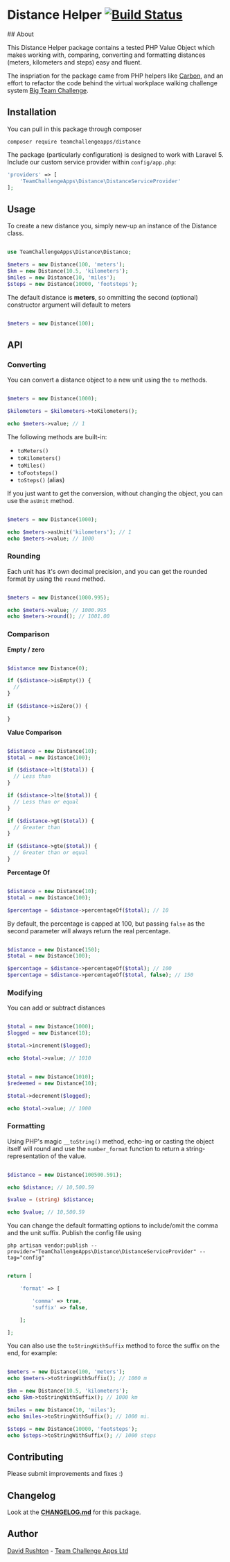 # Distance Helper [![Build Status](https://travis-ci.org/teamchallengeapps/distance.svg?branch=master)](https://travis-ci.org/teamchallengeapps/distance)

## About

This Distance Helper package contains a tested PHP Value Object which makes working with, comparing, converting and formatting distances (meters, kilometers and steps) easy and fluent.

The inspriation for the package came from PHP helpers like [Carbon](http://carbon.nesbot.com/), and an effort to refactor the code behind the virtual workplace walking challenge system [Big Team Challenge](https://bigteamchallenge.com).

## Installation

You can pull in this package through composer 

```
composer require teamchallengeapps/distance
```

The package (particularly configuration) is designed to work with Laravel 5. Include our custom service provider within `config/app.php`:

```php
'providers' => [
    'TeamChallengeApps\Distance\DistanceServiceProvider'
];
```

## Usage

To create a new distance you, simply new-up an instance of the Distance class.

```php

use TeamChallengeApps\Distance\Distance;

$meters = new Distance(100, 'meters');
$km = new Distance(10.5, 'kilometers');
$miles = new Distance(10, 'miles');
$steps = new Distance(10000, 'footsteps');

```

The default distance is **meters**, so ommitting the second (optional) constructor argument will default to meters

```php

$meters = new Distance(100);

```

## API

### Converting

You can convert a distance object to a new unit using the `to` methods.

```php

$meters = new Distance(1000);

$kilometers = $kilometers->toKilometers();

echo $meters->value; // 1

```

The following methods are built-in:

 - `toMeters()`
 - `toKilometers()`
 - `toMiles()`
 - `toFootsteps()`
 - `toSteps()` (alias)

If you just want to get the conversion, without changing the object, you can use the `asUnit` method.

```php

$meters = new Distance(1000);

echo $meters->asUnit('kilometers'); // 1
echo $meters->value; // 1000

```

### Rounding

Each unit has it's own decimal precision, and you can get the rounded format by using the `round` method.

```php

$meters = new Distance(1000.995);

echo $meters->value; // 1000.995
echo $meters->round(); // 1001.00

```

### Comparison

**Empty / zero**

```php

$distance new Distance(0);

if ($distance->isEmpty()) {
  //
}

if ($distance->isZero()) {
  
}

```

**Value Comparison**

```php

$distance = new Distance(10);
$total = new Distance(100);

if ($distance->lt($total)) {
  // Less than
}

if ($distance->lte($total)) {
  // Less than or equal
}

if ($distance->gt($total)) {
  // Greater than
}

if ($distance->gte($total)) {
  // Greater than or equal
}

```

**Percentage Of**

```php

$distance = new Distance(10);
$total = new Distance(100);

$percentage = $distance->percentageOf($total); // 10

```

By default, the percentage is capped at 100, but passing `false` as the second parameter will always return the real percentage.

```php

$distance = new Distance(150);
$total = new Distance(100);

$percentage = $distance->percentageOf($total); // 100
$percentage = $distance->percentageOf($total, false); // 150

```

### Modifying 

You can add or subtract distances

```php

$total = new Distance(1000);
$logged = new Distance(10);

$total->increment($logged); 

echo $total->value; // 1010

```

```php

$total = new Distance(1010);
$redeemed = new Distance(10);

$total->decrement($logged); 

echo $total->value; // 1000

```

### Formatting

Using PHP's magic `__toString()` method, echo-ing or casting the object itself will round and use the `number_format` function to return a string-representation of the value.

```php

$distance = new Distance(100500.591);

echo $distance; // 10,500.59

$value = (string) $distance;

echo $value; // 10,500.59

```

You can change the default formatting options to include/omit the comma and the unit suffix. Publish the config file using

```
php artisan vendor:publish --provider="TeamChallengeApps\Distance\DistanceServiceProvider" --tag="config"
```

```php

return [

    'format' => [

        'comma' => true,
        'suffix' => false,

    ];

];

```

You can also use the `toStringWithSuffix` method to force the suffix on the end, for example:

```php

$meters = new Distance(100, 'meters');
echo $meters->toStringWithSuffix(); // 1000 m

$km = new Distance(10.5, 'kilometers');
echo $km->toStringWithSuffix(); // 1000 km

$miles = new Distance(10, 'miles');
echo $miles->toStringWithSuffix(); // 1000 mi.

$steps = new Distance(10000, 'footsteps');
echo $steps->toStringWithSuffix(); // 1000 steps

```


## Contributing

Please submit improvements and fixes :)

## Changelog

Look at the **[CHANGELOG.md](https://github.com/teamchallengeapps/distance/blob/master/CHANGELOG.md)** for this package.

## Author

[David Rushton](https://github.com/davidrushton) - [Team Challenge Apps Ltd](https://bigteamchallenge.com)